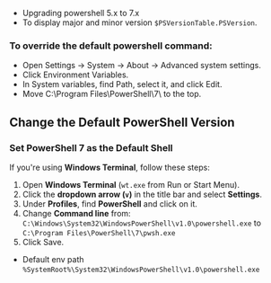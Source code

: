 - Upgrading powershell 5.x to 7.x
- To display major and minor version `$PSVersionTable.PSVersion`.
### To override the default powershell command:
- Open Settings → System → About → Advanced system settings.
- Click Environment Variables.
- In System variables, find Path, select it, and click Edit.
- Move C:\Program Files\PowerShell\7\ to the top.

## Change the Default PowerShell Version  

### Set PowerShell 7 as the Default Shell  

If you're using **Windows Terminal**, follow these steps:  

1. Open **Windows Terminal** (`wt.exe` from Run or Start Menu).  
2. Click the **dropdown arrow (`v`)** in the title bar and select **Settings**.  
3. Under **Profiles**, find **PowerShell** and click on it.  
4. Change **Command line** from: `C:\Windows\System32\WindowsPowerShell\v1.0\powershell.exe` to `C:\Program Files\PowerShell\7\pwsh.exe`
5. Click Save.
- Default env path `%SystemRoot%\System32\WindowsPowerShell\v1.0\powershell.exe`